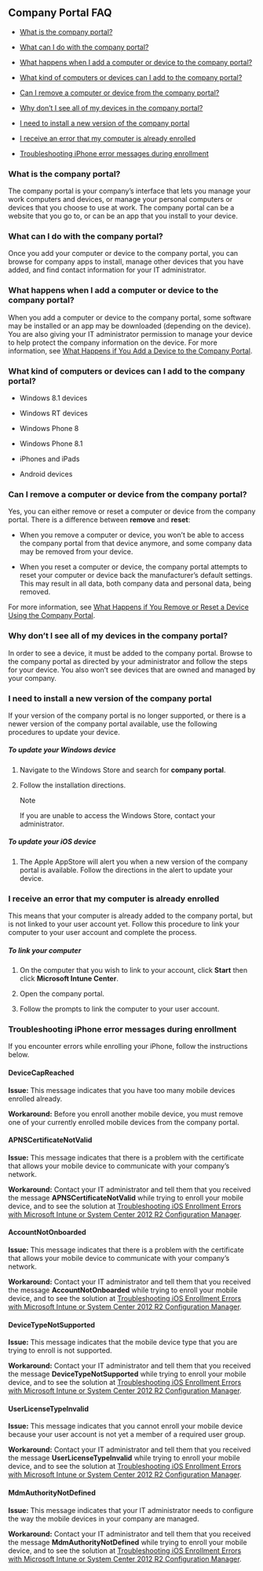 
## Company Portal FAQ

- [What is the company portal?](../Topic/Company_Portal_Frequently_Asked_Questions.md#BKMK_WhatIs)

- [What can I do with the company portal?](../Topic/Company_Portal_Frequently_Asked_Questions.md#BKMK_WhatCanIDo)

- [What happens when I add a computer or device to the company portal?](../Topic/Company_Portal_Frequently_Asked_Questions.md#BKMK_AddDevice)

- [What kind of computers or devices can I add to the company portal?](../Topic/Company_Portal_Frequently_Asked_Questions.md#BKMK_WhatCanIAdd)

- [Can I remove a computer or device from the company portal?](../Topic/Company_Portal_Frequently_Asked_Questions.md#BKMK_RemoveDevice)

- [Why don’t I see all of my devices in the company portal?](../Topic/Company_Portal_Frequently_Asked_Questions.md#BKMK_CantSeeDevices)

- [I need to install a new version of the company portal](../Topic/Company_Portal_Frequently_Asked_Questions.md#BKMK_InstallNewVersion)

- [I receive an error that my computer is already enrolled](../Topic/Company_Portal_Frequently_Asked_Questions.md#BKMK_NotEnrolled)

- [Troubleshooting iPhone error messages during enrollment](../Topic/Company_Portal_Frequently_Asked_Questions.md#BKMK_TroubleshootingiOS)

### <a name="BKMK_WhatIs"></a>What is the company portal?
The company portal is your company’s interface that lets you manage your work computers and devices, or manage your personal computers or devices that you choose to use at work.  The company portal can be a website that you go to, or can be an app that you install to your device.

### <a name="BKMK_WhatCanIDo"></a>What can I do with the company portal?
Once you add your computer or device to the company portal, you can browse for company apps to install, manage other devices that you have added, and find contact information for your IT administrator.

### <a name="BKMK_AddDevice"></a>What happens when I add a computer or device to the company portal?
When you add a computer or device to the company portal, some software may be installed or an app may be downloaded (depending on the device).  You are also giving your IT administrator permission to manage your device to help protect the company information on the device.  For more information, see [What Happens if You Add a Device to the Company Portal](http://go.microsoft.com/fwlink/?LinkID=265350).

### <a name="BKMK_WhatCanIAdd"></a>What kind of computers or devices can I add to the company portal?

- Windows 8.1 devices

- Windows RT devices

- Windows Phone 8

- Windows Phone 8.1

- iPhones and iPads

- Android devices

### <a name="BKMK_RemoveDevice"></a>Can I remove a computer or device from the company portal?
Yes, you can either remove or reset a computer or device from the company portal.  There is a difference between **remove** and **reset**:

- When you remove a computer or device, you won’t be able to access the company portal from that device anymore, and some company data may be removed from your device.

- When you reset a computer or device, the company portal attempts to reset your computer or device back the manufacturer’s default settings.  This may result in all data, both company data and personal data, being removed.

For more information, see [What Happens if You Remove or Reset a Device Using the Company Portal](http://go.microsoft.com/fwlink/?LinkID=260958).

### <a name="BKMK_CantSeeDevices"></a>Why don’t I see all of my devices in the company portal?
In order to see a device, it must be added to the company portal. Browse to the company portal as directed by your administrator and follow the steps for your device. You also won’t see devices that are owned and managed by your company.

### <a name="BKMK_InstallNewVersion"></a>I need to install a new version of the company portal
If your version of the company portal is no longer supported, or there is a newer version of the company portal available, use the following procedures to update your device.

##### To update your Windows device

1. Navigate to the Windows Store and search for **company portal**.

2. Follow the installation directions.

   > [!NOTE]
   > If you are unable to access the Windows Store, contact your administrator.

##### To update your iOS device

1. The Apple AppStore will alert you when a new version of the company portal is available. Follow the directions in the alert to update your device.

### <a name="BKMK_NotEnrolled"></a>I receive an error that my computer is already enrolled
This means that your computer is already added to the company portal, but is not linked to your user account yet. Follow this procedure to link your computer to your user account and complete the process.

##### To link your computer

1. On the computer that you wish to link to your account, click **Start** then click **Microsoft Intune Center**.

2. Open the company portal.

3. Follow the prompts to link the computer to your user account.

### <a name="BKMK_TroubleshootingiOS"></a>Troubleshooting iPhone error messages during enrollment
If you encounter errors while enrolling your iPhone, follow the instructions below.

#### DeviceCapReached
**Issue:** This message indicates that you have too many mobile devices enrolled already.

**Workaround:** Before you enroll another mobile device, you must remove one of your currently enrolled mobile devices from the company portal.

#### APNSCertificateNotValid
**Issue:** This message indicates that there is a problem with the certificate that allows your mobile device to communicate with your company’s network.

**Workaround:** Contact your IT administrator and tell them that you received the message **APNSCertificateNotValid** while trying to enroll your mobile device, and to see the solution at [Troubleshooting iOS Enrollment Errors with Microsoft Intune or System Center 2012 R2 Configuration Manager](http://go.microsoft.com/fwlink/?LinkID=327928).

#### AccountNotOnboarded
**Issue:** This message indicates that there is a problem with the certificate that allows your mobile device to communicate with your company’s network.

**Workaround:** Contact your IT administrator and tell them that you received the message **AccountNotOnboarded** while trying to enroll your mobile device, and to see the solution at [Troubleshooting iOS Enrollment Errors with Microsoft Intune or System Center 2012 R2 Configuration Manager](http://go.microsoft.com/fwlink/?LinkID=327928).

#### DeviceTypeNotSupported
**Issue:** This message indicates that the mobile device type that you are trying to enroll is not supported.

**Workaround:** Contact your IT administrator and tell them that you received the message **DeviceTypeNotSupported** while trying to enroll your mobile device, and to see the solution at [Troubleshooting iOS Enrollment Errors with Microsoft Intune or System Center 2012 R2 Configuration Manager](http://go.microsoft.com/fwlink/?LinkID=327928).

#### UserLicenseTypeInvalid
**Issue:** This message indicates that you cannot enroll your mobile device because your user account is not yet a member of a required user group.

**Workaround:** Contact your IT administrator and tell them that you received the message **UserLicenseTypeInvalid** while trying to enroll your mobile device, and to see the solution at [Troubleshooting iOS Enrollment Errors with Microsoft Intune or System Center 2012 R2 Configuration Manager](http://go.microsoft.com/fwlink/?LinkID=327928).

#### MdmAuthorityNotDefined
**Issue:** This message indicates that your IT administrator needs to configure the way the mobile devices in your company are managed.

**Workaround:** Contact your IT administrator and tell them that you received the message **MdmAuthorityNotDefined** while trying to enroll your mobile device, and to see the solution at [Troubleshooting iOS Enrollment Errors with Microsoft Intune or System Center 2012 R2 Configuration Manager](http://go.microsoft.com/fwlink/?LinkID=327928).

